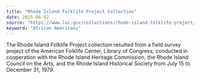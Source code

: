 ```yaml
---
title: "Rhode Island Folklife Project Collection"
date: 2025-06-02
source: "https://www.loc.gov/collections/rhode-island-folklife-project/about-this-collection/"
keyword: "African Americans"
---
```


The Rhode Island Folklife Project collection resulted from a field survey project of the American Folklife Center, Library of Congress, conducted in cooperation with the Rhode Island Heritage Commission, the Rhode Island Council on the Arts, and the Rhode Island Historical Society from July 15 to December 31, 1979.

